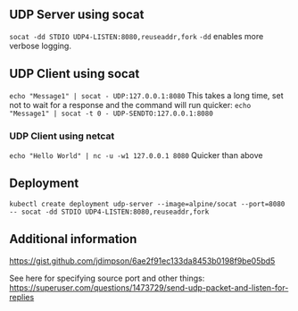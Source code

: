 ## UDP Server using socat
`socat -dd STDIO UDP4-LISTEN:8080,reuseaddr,fork`
`-dd` enables more verbose logging.

## UDP Client using socat
`echo "Message1" | socat - UDP:127.0.0.1:8080`
This takes a long time, set not to wait for a response and the command will run quicker:
`echo "Message1" | socat -t 0 - UDP-SENDTO:127.0.0.1:8080`

### UDP Client using netcat
`echo "Hello World" | nc -u -w1 127.0.0.1 8080`
Quicker than above

## Deployment
`kubectl create deployment udp-server --image=alpine/socat --port=8080 -- socat -dd STDIO UDP4-LISTEN:8080,reuseaddr,fork`

## Additional information
https://gist.github.com/jdimpson/6ae2f91ec133da8453b0198f9be05bd5

See here for specifying source port and other things:
https://superuser.com/questions/1473729/send-udp-packet-and-listen-for-replies